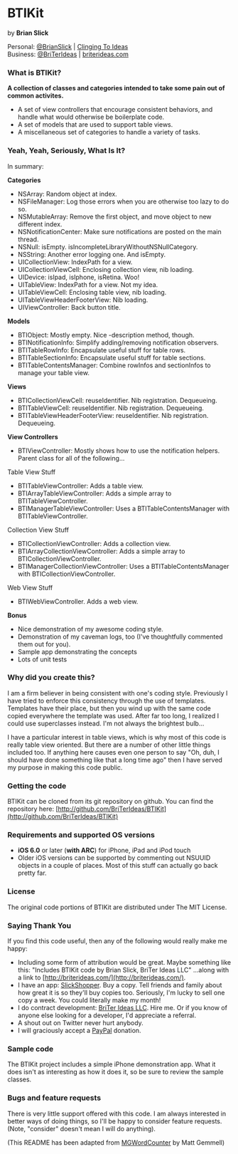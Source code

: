 # BTIKit
by **Brian Slick**

Personal: [@BrianSlick](http://twitter.com/BrianSlick) | [Clinging To Ideas](http://clingingtoideas.blogspot.com)  
Business: [@BriTerIdeas](http://twitter.com/BriTerIdeas) | [briterideas.com](http://briterideas.com)

### What is BTIKit?

**A collection of classes and categories intended to take some pain out of common activites.**

- A set of view controllers that encourage consistent behaviors, and handle what would otherwise be boilerplate code.
- A set of models that are used to support table views.
- A miscellaneous set of categories to handle a variety of tasks.


### Yeah, Yeah, Seriously, What Is It?

In summary:

**Categories**

- NSArray: Random object at index.
- NSFileManager: Log those errors when you are otherwise too lazy to do so.
- NSMutableArray: Remove the first object, and move object to new different index.
- NSNotificationCenter: Make sure notifications are posted on the main thread.
- NSNull: isEmpty. isIncompleteLibraryWithoutNSNullCategory.
- NSString: Another error logging one. And isEmpty.
- UICollectionView: IndexPath for a view.
- UICollectionViewCell: Enclosing collection view, nib loading.
- UIDevice: isIpad, isIphone, isRetina. Woo!
- UITableView: IndexPath for a view. Not my idea.
- UITableViewCell: Enclosing table view, nib loading.
- UITableViewHeaderFooterView: Nib loading.
- UIViewController: Back button title.

**Models**

- BTIObject: Mostly empty. Nice -description method, though.
- BTINotificationInfo: Simplify adding/removing notification observers.
- BTITableRowInfo: Encapsulate useful stuff for table rows.
- BTITableSectionInfo: Encapsulate useful stuff for table sections.
- BTITableContentsManager: Combine rowInfos and sectionInfos to manage your table view.

**Views**

- BTICollectionViewCell: reuseIdentifier. Nib registration. Dequeueing.
- BTITableViewCell: reuseIdentifier. Nib registration. Dequeueing.
- BTITableViewHeaderFooterView: reuseIdentifier. Nib registration. Dequeueing.

**View Controllers**

- BTIViewController: Mostly shows how to use the notification helpers. Parent class for all of the following...

Table View Stuff
- BTITableViewController: Adds a table view.
- BTIArrayTableViewController: Adds a simple array to BTITableViewController.
- BTIManagerTableViewController: Uses a BTITableContentsManager with BTITableViewController.

Collection View Stuff
- BTICollectionViewController: Adds a collection view.
- BTIArrayCollectionViewController: Adds a simple array to BTICollectionViewController.
- BTIManagerCollectionViewController: Uses a BTITableContentsManager with BTICollectionViewController.

Web View Stuff
- BTIWebViewController. Adds a web view.


**Bonus**

- Nice demonstration of my awesome coding style.
- Demonstration of my caveman logs, too (I've thoughtfully commented them out for you).
- Sample app demonstrating the concepts
- Lots of unit tests

### Why did you create this?

I am a firm believer in being consistent with one's coding style. Previously I have tried to enforce this consistency through the use of templates. Templates have their place, but then you wind up with the same code copied everywhere the template was used. After far too long, I realized I could use superclasses instead. I'm not always the brightest bulb...

I have a particular interest in table views, which is why most of this code is really table view oriented. But there are a number of other little things included too. If anything here causes even one person to say "Oh, duh, I should have done something like that a long time ago" then I have served my purpose in making this code public.

### Getting the code

BTIKit can be cloned from its git repository on github. You can find the repository here: [http://github.com/BriTerIdeas/BTIKit](http://github.com/BriTerIdeas/BTIKit)

### Requirements and supported OS versions

- **iOS 6.0** or later (**with ARC**) for iPhone, iPad and iPod touch
- Older iOS versions can be supported by commenting out NSUUID objects in a couple of places. Most of this stuff can actually go back pretty far.

### License

The original code portions of BTIKit are distributed under The MIT License.

### Saying Thank You

If you find this code useful, then any of the following would really make me happy:

- Including some form of attribution would be great. Maybe something like this:
"Includes BTIKit code by Brian Slick, BriTer Ideas LLC"
...along with a link to [http://briterideas.com/](http://briterideas.com/).
- I have an app: [SlickShopper](https://itunes.apple.com/us/app/slickshopper-2/id434077651?mt=8). Buy a copy. Tell friends and family about how great it is so they'll buy copies too. Seriously, I'm lucky to sell one copy a week. You could literally make my month!
- I do contract development: [BriTer Ideas LLC](http://www.briterideas.com/services.shtml). Hire me. Or if you know of anyone else looking for a developer, I'd appreciate a referral.
- A shout out on Twitter never hurt anybody.
- I will graciously accept a [PayPal](http://bit.ly/AW4Cc) donation.

### Sample code

The BTIKit project includes a simple iPhone demonstration app. What it does isn't as interesting as how it does it, so be sure to review the sample classes.

### Bugs and feature requests

There is very little support offered with this code. I am always interested in better ways of doing things, so I'll be happy to consider feature requests. (Note, "consider" doesn't mean I will do anything).

(This README has been adapted from [MGWordCounter](https://github.com/mattgemmell/MGWordCounter) by Matt Gemmell)
